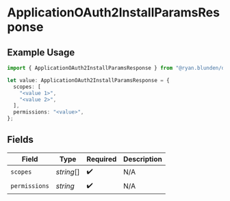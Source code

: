 # ApplicationOAuth2InstallParamsResponse

## Example Usage

```typescript
import { ApplicationOAuth2InstallParamsResponse } from "@ryan.blunden/discord-sdk/models/components";

let value: ApplicationOAuth2InstallParamsResponse = {
  scopes: [
    "<value 1>",
    "<value 2>",
  ],
  permissions: "<value>",
};
```

## Fields

| Field              | Type               | Required           | Description        |
| ------------------ | ------------------ | ------------------ | ------------------ |
| `scopes`           | *string*[]         | :heavy_check_mark: | N/A                |
| `permissions`      | *string*           | :heavy_check_mark: | N/A                |